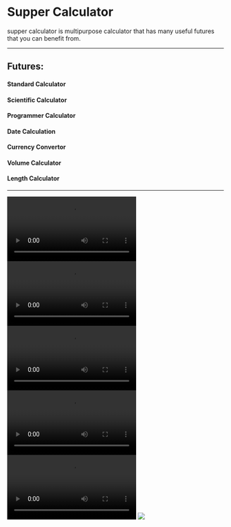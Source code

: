 <h1>Supper Calculator </h1>
<p>
supper calculator is multipurpose calculator that has many useful futures that you can benefit from. 
</p>
<hr>
<h2>Futures:</h2>
<h4> Standard Calculator</h4>
<h4> Scientific Calculator</h4>
<h4> Programmer Calculator</h4>
<h4> Date Calculation</h4>
<h4> Currency Convertor</h4>
<h4> Volume Calculator</h4>
<h4> Length Calculator</h4>
<hr>
<video width="auto" height="auto" controls>
  <source src="https://user-images.githubusercontent.com/36456231/217530589-b8decd0a-5722-4261-952d-e61980f42174.mp4" type="video/mp4">
</video>

<video width="auto" height="auto" controls>
  <source src="https://user-images.githubusercontent.com/36456231/217531247-d5774e9e-46d9-4a30-b08b-ec7d0903a110.mp4" type="video/mp4">
</video>

<video width="auto" height="auto" controls>
  <source src="https://user-images.githubusercontent.com/36456231/217530944-dc67f0de-5068-4495-8b4b-a3314e9ef213.mp4" type="video/mp4">
</video>

<video width="auto" height="auto" controls>
  <source src="https://user-images.githubusercontent.com/36456231/217531867-507627ca-1c80-4b66-a162-5f73a7bd5e78.mp4" type="video/mp4">
</video>
 
<video width="auto" height="auto" controls>
  <source src="https://user-images.githubusercontent.com/36456231/217532844-2f7a491d-c2b9-47ca-a564-a760a2ce3ece.mp4" type="video/mp4">
</video>
 
 <img src="https://user-images.githubusercontent.com/36456231/217533162-d95ce4bf-a880-4f2a-a669-ac0143fc2153.png" width="auto" height="auto" />
